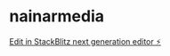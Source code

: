 # nainarmedia

[Edit in StackBlitz next generation editor ⚡️](https://stackblitz.com/~/github.com/umerafroz/nainarmedia)